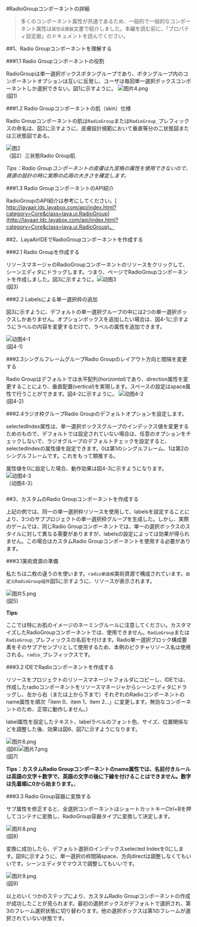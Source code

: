 #RadioGroupコンポーネントの詳細

>多くのコンポーネント属性が共通であるため、一般的で一般的なコンポーネント属性は`属性设置器`文書で紹介しました。本編を読む前に、「プロパティ設定器」のドキュメントを読んでください。

##1、Radio Groupコンポーネントを理解する

###1.1 Radio Groupコンポーネントの役割

RadioGroupは単一選択ボックスボタングループであり、ボタングループ内のコンポーネントオプションは互いに反発し、ユーザは毎回単一選択ボックスコンポーネントしか選択できない。図1に示すように。
![图片4.png](img/1.gif)<br/>(図1)

###1.2 Radio Groupコンポーネントの肌（skin）仕様

Radio Groupコンポーネントの肌は`RadioGroup`または`RadioGroup_`プレフィックスの命名は、図2に示すように、皮膚設計規範において垂直等分の二状態図または三状態図である。

![图2](img/2.png)<br/>（図2）三状態Radio Group肌

*Tips：Radio Groupコンポーネントの皮膚は九宮格の属性を使用できないので、資源の設計の時に実際の応用の大きさを確定します。*

###1.3 Radio GroupコンポーネントのAPI紹介

RadioGroupのAPI紹介は参考にしてください。[ http://layaair.ldc.layabox.com/api/index.html?category=Core&class=laya.ui.RadioGroup](http://layaair.ldc.layabox.com/api/index.html?category=Core&class=laya.ui.RadioGroup)。




##2、LayaAirIDEでRadioGroupコンポーネントを作成する

###2.1 Radio Groupを作成する

リソースマネージャのRadioGroupコンポーネントのリソースをクリックして、シーンエディタにドラッグします。つまり、ページでRadioGroupコンポーネントを作成しました。図3に示すように。
​![动图3](img/3.gif)<br/>(図3)



###2.2 Labelsによる単一選択枠の追加

図3に示すように、デフォルトの単一選択グループの中には2つの単一選択ボックスしかありません。オプションボックスを追加したい場合は、図4-1に示すようにラベルの内容を変更するだけで、ラベルの属性を追加できます。

​![动图4-1](img/4-1.gif)<br/>(図4-1)



###2.3シングルフレームグループRadio Groupのレイアウト方向と間隔を変更する

Radio Groupはデフォルトでは水平配列(*horizontal*)であり、direction属性を変更することにより、垂直配置(*vertical*)を実現します。スペースの設定はspace属性で行うことができます。図4-2に示すように。
![动图4-2](img/4-2.gif)<br/>(図4-2)



###2.4ラジオ枠グループRadio Groupのデフォルトオプションを設定します。

selectedIndex属性は、単一選択ボックスグループのインデックス値を変更するためのもので、デフォルトでは設定されていない場合は、任意のオプションをチェックしないで、ラジオグループのデフォルトチェックを設定すると、selectedIndexの属性値を設定できます。0は第1のシングルフレーム、1は第2のシングルフレームです。これをもって類推する。

属性値を0に設定した場合、動作効果は図4-3に示すようになります。
![动图4-3](img/4-3.gif) <br /> （动图4-3）



### 



##3、カスタムのRadio Groupコンポーネントを作成する

上記の例では、同一の単一選択枠リソースを使用して、labelsを設定することにより、3つのサブプロジェクトの単一選択枠グループを生成した。しかし、実際のゲームでは、同じRadio Groupコンポーネントでは、単一の選択ボックスのスタイルに対して異なる需要がありますが、labelsの設定によっては効果が得られません。この場合はカスタムRadio Groupコンポーネントを使用する必要があります。




###3.1美術資源の準備

私たちは二枚の違うのを使います。`radio单选框`美術資源で構成されています。`自定义RadioGroup组件`図5に示すように、リソースが表示されます。

​![图片5.png](img/5.png)<br/>(図5)

**Tips**:

ここでは特にお肌のイメージのネーミングルールに注意してください。カスタマイズしたRadioGroupコンポーネントでは、使用できません。`RadioGroup`または`RadioGroup_`プレフィックスの名前を付けます。Radio単一選択ブロック構成要素をそのサブアセンブリとして使用するため、本例のピクチャリソース名は使用される。`radio_`プレフィックスです。



###3.2 IDEでRadioコンポーネントを作成する

リソースをプロジェクトのリソースマネージャフォルダにコピーし、IDEでは、作成したradioコンポーネントをリソースマネージャからシーンエディタにドラッグし、左から右（または上から下まで）それぞれのRadioコンポーネントのname属性を順次「item 0、item 1、item 2...」に変更します。無効なコンポーネントのため、正常に動作しません。）

label属性を設定したテキスト、labelラベルのフォント色、サイズ、位置関係などを調整した後、効果は図6、図7に示すようになります。

​![图片6.png](img/6.png)<br/>(図6)![图片7.png](img/7.png)<br/>(図7)

​**Tips：カスタムRadio Groupコンポーネントのname属性では、名前付きルールは英語の文字＋数字で、英語の文字の後に下線を付けることはできません。数字は先着順に0から始まります。**。



###3.3 Radio Group容器に変換する

サブ属性を修正すると、全選択コンポーネントはショートカットキーCtrl+Bを押してコンテナに変換し、RadioGroup容器タイプに変換して決定します。

​![图片8.png](img/8.png)<br/>(図8)



変換に成功したら、デフォルト選択のインデックスselected Indexを0にします。図9に示すように、単一選択の枠間隔space、方向directは調整しなくてもいいです。シーンエディタでマウスで調整してもいいです。

​![图片9.png](img/9.png)<br/>(図9)

以上のいくつかのステップにより、カスタムRadio Groupコンポーネントの作成が成功したことが見られます。最初の選択ボックスがデフォルトで選択され、第3のフレーム選択状態に切り替わります。他の選択ボックスは第1のフレームが選択されていない状態です。